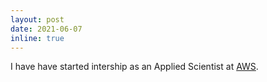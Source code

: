 ```yaml
---
layout: post
date: 2021-06-07 
inline: true
---
```


I have have started intership as an Applied Scientist at [AWS](https://aws.amazon.com/).  